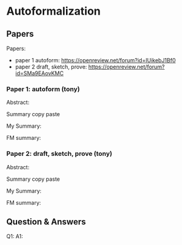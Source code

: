 # Autoformalization

## Papers

Papers:
- paper 1 autoform: https://openreview.net/forum?id=IUikebJ1Bf0
- paper 2 draft, sketch, prove: https://openreview.net/forum?id=SMa9EAovKMC

### Paper 1: autoform (tony)
Abstract:

Summary copy paste

My Summary:

FM summary:

### Paper 2: draft, sketch, prove (tony)
Abstract:

Summary copy paste

My Summary:

FM summary:


## Question & Answers

Q1:
A1:

